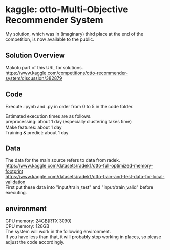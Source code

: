 # kaggle: otto-Multi-Objective Recommender System
 My solution, which was in (imaginary) third place at the end of the competition, is now available to the public.

## Solution Overview
Makotu part of this URL for solutions.
https://www.kaggle.com/competitions/otto-recommender-system/discussion/382879

## Code
Execute .ipynb and .py in order from 0 to 5 in the code folder.

Estimated execution times are as follows.  
preprocessing: about 1 day (especially clustering takes time)  
Make features: about 1 day  
Training & predict: about 1 day  

## Data
The data for the main source refers to data from radek.  
https://www.kaggle.com/datasets/radek1/otto-full-optimized-memory-footprint  
https://www.kaggle.com/datasets/radek1/otto-train-and-test-data-for-local-validation  
First put these data into "input/train_test" and "input/train_valid" before executing.

## environment
GPU memory: 24GB(RTX 3090)  
CPU memory: 128GB  
The system will work in the following environment.  
If you have less than that, it will probably stop working in places, so please adjust the code accordingly.
